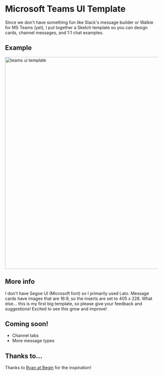 # Microsoft Teams UI Template

Since we don't have something fun like Slack's message builder or Walkie for MS Teams (yet), I put together a Sketch template so you can design cards, channel messages, and 1:1 chat examples.

## Example

<img width="700" alt="teams ui template" src="http://i.imgur.com/MNRTFx3.png">

## More info

I don't have Segoe UI (Microsoft font) so I primarily used Lato. Message cards have images that are 16:9, so the inserts are set to 405 x 228. What else... this is my first big template, so please give your feedback and suggestions! Excited to see this grow and improve! 

## Coming soon!

- Channel tabs
- More message types

## Thanks to...

Thanks to [Ryan at Begin](https://github.com/smallwins/slack-ui-template) for the inspiration!